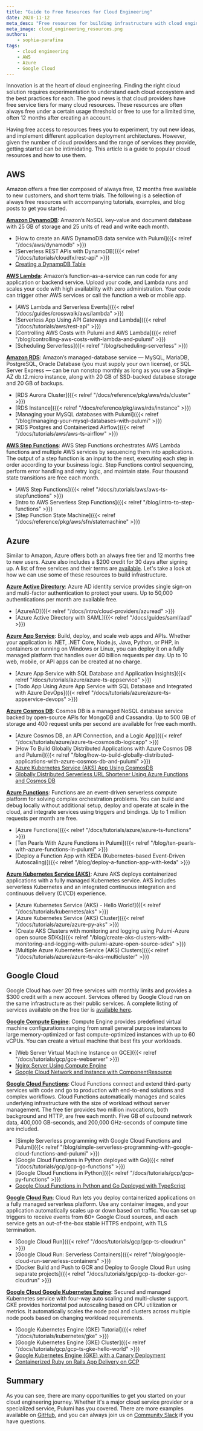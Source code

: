```yaml
---
title: "Guide to Free Resources for Cloud Engineering"
date: 2020-11-12
meta_desc: "Free resources for building infrastructure with cloud engineering."
meta_image: cloud_engineering_resources.png
authors:
    - sophia-parafina
tags:
    - cloud engineering
    - AWS
    - Azure
    - Google Cloud
---
```


Innovation is at the heart of cloud engineering. Finding the right cloud solution requires experimentation to understand each cloud ecosystem and the best practices for each. The good news is that cloud providers have free service tiers for many cloud resources. These resources are often always free under a certain usage threshold or free to use for a limited time, often 12 months after creating an account.

Having free access to resources frees you to experiment, try out new ideas, and implement different application deployment architectures. However, given the number of cloud providers and the range of services they provide, getting started can be intimidating. This article is a guide to popular cloud resources and how to use them.

<!--more-->

## AWS

Amazon offers a free tier composed of always free, 12 months free available to new customers, and short term trials. The following is a selection of always free resources with accompanying tutorials, examples, and blog posts to get you started.

[**Amazon DynamoDB**](https://aws.amazon.com/dynamodb/): Amazon’s NoSQL key-value and document database with 25 GB of storage and 25 units of read and write each month.

- [How to create an AWS DynamoDB data service with Pulumi]({{< relref "/docs/aws/dynamodb" >}})
- [Serverless REST APIs with DynamoDB]({{< relref "/docs/tutorials/cloudfx/rest-api" >}})
- [Creating a DynampDB Table](https://pulumi.awsworkshop.io/additional-content/120_serverless_application_patterns/10_creating_a_dynamodb_table.html)

[**AWS Lambda**](https://aws.amazon.com/lambda/): Amazon’s function-as-a-service can run code for any application or backend service. Upload your code, and Lambda runs and scales your code with high availability with zero administration. Your code can trigger other AWS services or call the function a web or mobile app.

- [AWS Lambda and Serverless Events]({{< relref "/docs/guides/crosswalk/aws/lambda" >}})
- [Serverless App Using API Gateways and Lambda]({{< relref "/docs/tutorials/aws/rest-api" >}})
- [Controlling AWS Costs with Pulumi and AWS Lambda]({{< relref "/blog/controlling-aws-costs-with-lambda-and-pulumi" >}})
- [Scheduling Serverless]({{< relref "/blog/scheduling-serverless" >}})

[**Amazon RDS**](https://aws.amazon.com/rds/): Amazon’s managed-database service — MySQL, MariaDB, PostgreSQL, Oracle Database (you must supply your own license), or SQL Server Express — can be run nonstop monthly as long as you use a Single-AZ db.t2.micro instance, along with 20 GB of SSD-backed database storage and 20 GB of backups.

- [RDS Aurora Cluster]({{< relref "/docs/reference/pkg/aws/rds/cluster" >}})
- [RDS Instance]({{< relref "/docs/reference/pkg/aws/rds/instance" >}})
- [Managing your MySQL databases with Pulumi]({{< relref "/blog/managing-your-mysql-databases-with-pulumi" >}})
- [RDS Postgres and Containerized Airflow]({{< relref "/docs/tutorials/aws/aws-ts-airflow" >}})

[**AWS Step Functions**](https://aws.amazon.com/step-functions/): AWS Step Functions orchestrates AWS Lambda functions and multiple AWS services by sequencing them into applications. The output of a step function is an input to the next, executing each step in order according to your business logic. Step Functions control sequencing, perform error handling and retry logic, and maintain state. Four thousand state transitions are free each month.

- [AWS Step Functions]({{< relref "/docs/tutorials/aws/aws-ts-stepfunctions" >}})
- [Intro to AWS Serverless Step Functions]({{< relref "/blog/intro-to-step-functions" >}})
- [Step Function State Machine]({{< relref "/docs/reference/pkg/aws/sfn/statemachine" >}})

## Azure

Similar to Amazon, Azure offers both an always free tier and 12 months free to new users. Azure also includes a $200 credit for 30 days after signing up. A list of free services and their terms are [available](https://azure.microsoft.com/en-us/free/free-account-faq/). Let's take a look at how we can use some of these resources to build infrastructure.

[**Azure Active Directory**](https://azure.microsoft.com/en-us/services/active-directory/): Azure AD identity service provides single sign-on and multi-factor authentication to protect your users. Up to 50,000 authentications per month are available free.

- [AzureAD]({{< relref "/docs/intro/cloud-providers/azuread" >}})
- [Azure Active Directory with SAML]({{< relref "/docs/guides/saml/aad" >}})

[**Azure App Service**](https://azure.microsoft.com/en-us/services/app-service/): Build, deploy, and scale web apps and APIs. Whether your application is .NET, .NET Core, Node.js, Java, Python, or PHP, in containers or running on Windows or Linux, you can deploy it on a fully managed platform that handles over 40 billion requests per day. Up to 10 web, mobile, or API apps can be created at no charge.

- [Azure App Service with SQL Database and Application Insights]({{< relref "/docs/tutorials/azure/azure-ts-appservice" >}})
- [Todo App Using Azure App Service with SQL Database and Integrated with Azure DevOps]({{< relref "/docs/tutorials/azure/azure-ts-appservice-devops" >}})

[**Azure Cosmos DB**](https://azure.microsoft.com/en-us/services/cosmos-db/): Cosmos DB is a managed NoSQL database service backed by open-source APIs for MongoDB and Cassandra. Up to 500 GB of storage and 400 request units per second are available for free each month.

- [Azure Cosmos DB, an API Connection, and a Logic App]({{< relref "/docs/tutorials/azure/azure-ts-cosmosdb-logicapp" >}})
- [How To Build Globally Distributed Applications with Azure Cosmos DB and Pulumi]({{< relref "/blog/how-to-build-globally-distributed-applications-with-azure-cosmos-db-and-pulumi" >}})
- [Azure Kubernetes Service (AKS) App Using CosmosDB](https://github.com/pulumi/examples/blob/master/azure-ts-aks-mean)
- [Globally Distributed Serverless URL Shortener Using Azure Functions and Cosmos DB](https://github.com/pulumi/examples/blob/master/azure-ts-serverless-url-shortener-global)

[**Azure Functions**](https://azure.microsoft.com/en-us/services/functions/): Functions are an event-driven serverless compute platform for solving complex orchestration problems. You can build and debug locally without additional setup, deploy and operate at scale in the cloud, and integrate services using triggers and bindings. Up to 1 million requests per month are free.

- [Azure Functions]({{< relref "/docs/tutorials/azure/azure-ts-functions" >}})
- [Ten Pearls With Azure Functions in Pulumi]({{< relref "/blog/ten-pearls-with-azure-functions-in-pulumi" >}})
- [Deploy a Function App with KEDA (Kubernetes-based Event-Driven Autoscaling)]({{< relref "/blog/deploy-a-function-app-with-keda" >}})

[**Azure Kubernetes Service (AKS)**](https://docs.microsoft.com/en-us/azure/aks/): Azure AKS deploys containerized applications with a fully managed Kubernetes service. AKS includes serverless Kubernetes and an integrated continuous integration and continuous delivery (CI/CD) experience.

- [Azure Kubernetes Service (AKS) - Hello World!]({{< relref "/docs/tutorials/kubernetes/aks" >}})
- [Azure Kubernetes Service (AKS) Cluster]({{< relref "/docs/tutorials/azure/azure-py-aks" >}})
- [Create AKS Clusters with monitoring and logging using Pulumi-Azure open source SDKs]({{< relref "/blog/create-aks-clusters-with-monitoring-and-logging-with-pulumi-azure-open-source-sdks" >}})
- [Multiple Azure Kubernetes Service (AKS) Clusters]({{< relref "/docs/tutorials/azure/azure-ts-aks-multicluster" >}})

## Google Cloud

Google Cloud has over 20 free services with monthly limits and provides a $300 credit with a new account. Services offered by Google Cloud run on the same infrastructure as their public services. A complete listing of services available on the free tier is [available here](https://cloud.google.com/free).

[**Google Compute Engine**](https://cloud.google.com/compute): Compute Engine provides predefined virtual machine configurations ranging from small general purpose instances to large memory-optimized or fast compute-optimized instances with up to 60 vCPUs. You can create a virtual machine that best fits your workloads.

- [Web Server Virtual Machine Instance on GCE]({{< relref "/docs/tutorials/gcp/gce-webserver" >}})
- [Nginx Server Using Compute Engine](https://github.com/pulumi/examples/tree/master/gcp-py-instance-nginx)
- [Google Cloud Network and Instance with ComponentResource](https://github.com/pulumi/examples/tree/master/gcp-py-network-component)

[**Google Cloud Functions**](https://cloud.google.com/functions): Cloud Functions connect and extend third-party services with code and go to production with end-to-end solutions and complex workflows. Cloud Functions automatically manages and scales underlying infrastructure with the size of workload without server management. The free tier provides two million invocations, both background and HTTP, are free each month. Five GB of outbound network data, 400,000 GB-seconds, and 200,000 GHz-seconds of compute time are included.

- [Simple Serverless programming with Google Cloud Functions and Pulumi]({{< relref "/blog/simple-serverless-programming-with-google-cloud-functions-and-pulumi" >}})
- [Google Cloud Functions in Python deployed with Go]({{< relref "/docs/tutorials/gcp/gcp-go-functions" >}})
- [Google Cloud Functions in Python]({{< relref "/docs/tutorials/gcp/gcp-py-functions" >}})
- [Google Cloud Functions in Python and Go Deployed with TypeScript](https://github.com/pulumi/examples/tree/master/gcp-ts-serverless-raw)

[**Google Cloud Run**](https://cloud.google.com/run): Cloud Run lets you deploy containerized applications on a fully managed serverless platform. Use any container images, and your application automatically scales up or down based on traffic. You can set up triggers to receive events from 60+ Google Cloud sources, and each service gets an out-of-the-box stable HTTPS endpoint, with TLS termination.

- [Google Cloud Run]({{< relref "/docs/tutorials/gcp/gcp-ts-cloudrun" >}})
- [Google Cloud Run: Serverless Containers]({{< relref "/blog/google-cloud-run-serverless-containers" >}})
- [Docker Build and Push to GCR and Deploy to Google Cloud Run using separate projects]({{< relref "/docs/tutorials/gcp/gcp-ts-docker-gcr-cloudrun" >}})

[**Google Cloud Google Kubernetes Engine**](https://cloud.google.com/kubernetes-engine): Secured and managed Kubernetes service with four-way auto scaling and multi-cluster support. GKE provides horizontal pod autoscaling based on CPU utilization or metrics. It automatically scales the node pool and clusters across multiple node pools based on changing workload requirements.

- [Google Kubernetes Engine (GKE) Tutorial]({{< relref "/docs/tutorials/kubernetes/gke" >}})
- [Google Kubernetes Engine (GKE) Cluster]({{< relref "/docs/tutorials/gcp/gcp-ts-gke-hello-world" >}})
- [Google Kubernetes Engine (GKE) with a Canary Deployment](https://github.com/pulumi/examples/tree/master/gcp-py-gke)
- [Containerized Ruby on Rails App Delivery on GCP](https://github.com/pulumi/examples/tree/master/gcp-ts-k8s-ruby-on-rails-postgresql)

## Summary

As you can see, there are many opportunities to get you started on your cloud engineering journey. Whether it's a major cloud service provider or a specialized service, Pulumi has you covered. There are more examples available on [GitHub](https://github.com/pulumi/examples), and you can always join us on [Community Slack](pulumi-community.slack.com) if you have questions.
